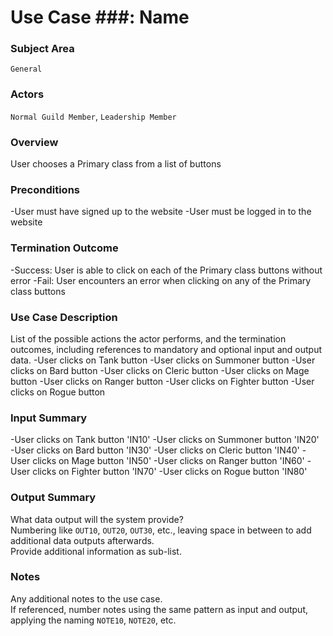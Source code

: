 # Use Case ###: Name

### Subject Area
`General`

### Actors
`Normal Guild Member`, `Leadership Member`

### Overview
User chooses a Primary class from a list of buttons

### Preconditions
-User must have signed up to the website
-User must be logged in to the website

### Termination Outcome
-Success: User is able to click on each of the Primary class buttons without error
-Fail: User encounters an error when clicking on any of the Primary class buttons 

### Use Case Description
List of the possible actions the actor performs, and the termination outcomes, including references to mandatory and optional input and output data.
-User clicks on Tank button
-User clicks on Summoner button
-User clicks on Bard button
-User clicks on Cleric button
-User clicks on Mage button
-User clicks on Ranger button
-User clicks on Fighter button
-User clicks on Rogue button


### Input Summary
-User clicks on Tank button 'IN10'
-User clicks on Summoner button 'IN20'
-User clicks on Bard button 'IN30'
-User clicks on Cleric button 'IN40'
-User clicks on Mage button 'IN50'
-User clicks on Ranger button 'IN60'
-User clicks on Fighter button 'IN70'
-User clicks on Rogue button 'IN80'

### Output Summary
What data output will the system provide?  
Numbering like `OUT10`, `OUT20`, `OUT30`, etc., leaving space in between to add additional data outputs afterwards.  
Provide additional information as sub-list.

### Notes
Any additional notes to the use case.  
If referenced, number notes using the same pattern as input and output, applying the naming `NOTE10`, `NOTE20`, etc.
